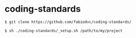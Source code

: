 # coding-standards

```bash
$ git clone https://github.com/fabiodvc/coding-standards/
```
```bash
$ sh ./coding-standards/_setup.sh /path/to/my/project
```
